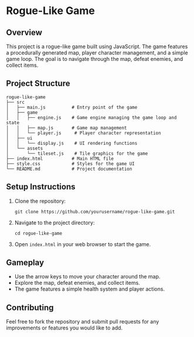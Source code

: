 # Rogue-Like Game

## Overview
This project is a rogue-like game built using JavaScript. The game features a procedurally generated map, player character management, and a simple game loop. The goal is to navigate through the map, defeat enemies, and collect items.

## Project Structure
```
rogue-like-game
├── src
│   ├── main.js          # Entry point of the game
│   ├── game
│   │   ├── engine.js    # Game engine managing the game loop and state
│   │   ├── map.js       # Game map management
│   │   └── player.js     # Player character representation
│   ├── ui
│   │   └── display.js    # UI rendering functions
│   └── assets
│       └── tileset.js    # Tile graphics for the game
├── index.html           # Main HTML file
├── style.css            # Styles for the game UI
└── README.md            # Project documentation
```

## Setup Instructions
1. Clone the repository:
   ```
   git clone https://github.com/yourusername/rogue-like-game.git
   ```
2. Navigate to the project directory:
   ```
   cd rogue-like-game
   ```
3. Open `index.html` in your web browser to start the game.

## Gameplay
- Use the arrow keys to move your character around the map.
- Explore the map, defeat enemies, and collect items.
- The game features a simple health system and player actions.

## Contributing
Feel free to fork the repository and submit pull requests for any improvements or features you would like to add.